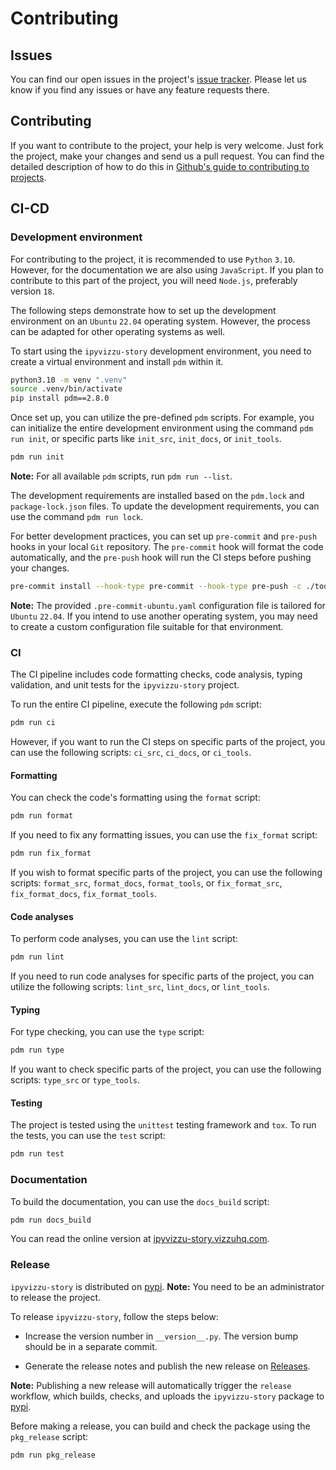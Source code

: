# Contributing

## Issues

You can find our open issues in the project's
[issue tracker](https://github.com/vizzuhq/ipyvizzu-story/issues). Please let us
know if you find any issues or have any feature requests there.

## Contributing

If you want to contribute to the project, your help is very welcome. Just fork
the project, make your changes and send us a pull request. You can find the
detailed description of how to do this in
[Github's guide to contributing to projects](https://docs.github.com/en/get-started/quickstart/contributing-to-projects).

## CI-CD

### Development environment

For contributing to the project, it is recommended to use `Python` `3.10`.
However, for the documentation we are also using `JavaScript`. If you plan to
contribute to this part of the project, you will need `Node.js`, preferably
version `18`.

The following steps demonstrate how to set up the development environment on an
`Ubuntu` `22.04` operating system. However, the process can be adapted for other
operating systems as well.

To start using the `ipyvizzu-story` development environment, you need to create
a virtual environment and install `pdm` within it.

```sh
python3.10 -m venv ".venv"
source .venv/bin/activate
pip install pdm==2.8.0
```

Once set up, you can utilize the pre-defined `pdm` scripts. For example, you can
initialize the entire development environment using the command `pdm run init`,
or specific parts like `init_src`, `init_docs`, or `init_tools`.

```sh
pdm run init
```

**Note:** For all available `pdm` scripts, run `pdm run --list`.

The development requirements are installed based on the `pdm.lock` and
`package-lock.json` files. To update the development requirements, you can use
the command `pdm run lock`.

For better development practices, you can set up `pre-commit` and `pre-push`
hooks in your local `Git` repository. The `pre-commit` hook will format the code
automatically, and the `pre-push` hook will run the CI steps before pushing your
changes.

```sh
pre-commit install --hook-type pre-commit --hook-type pre-push -c ./tools/ci/.pre-commit-ubuntu.yaml
```

**Note:** The provided `.pre-commit-ubuntu.yaml` configuration file is tailored
for `Ubuntu` `22.04`. If you intend to use another operating system, you may
need to create a custom configuration file suitable for that environment.

### CI

The CI pipeline includes code formatting checks, code analysis, typing
validation, and unit tests for the `ipyvizzu-story` project.

To run the entire CI pipeline, execute the following `pdm` script:

```sh
pdm run ci
```

However, if you want to run the CI steps on specific parts of the project, you
can use the following scripts: `ci_src`, `ci_docs`, or `ci_tools`.

#### Formatting

You can check the code's formatting using the `format` script:

```sh
pdm run format
```

If you need to fix any formatting issues, you can use the `fix_format` script:

```sh
pdm run fix_format
```

If you wish to format specific parts of the project, you can use the following
scripts: `format_src`, `format_docs`, `format_tools`, or `fix_format_src`,
`fix_format_docs`, `fix_format_tools`.

#### Code analyses

To perform code analyses, you can use the `lint` script:

```sh
pdm run lint
```

If you need to run code analyses for specific parts of the project, you can
utilize the following scripts: `lint_src`, `lint_docs`, or `lint_tools`.

#### Typing

For type checking, you can use the `type` script:

```sh
pdm run type
```

If you want to check specific parts of the project, you can use the following
scripts: `type_src` or `type_tools`.

#### Testing

The project is tested using the `unittest` testing framework and `tox`. To run
the tests, you can use the `test` script:

```sh
pdm run test
```

### Documentation

To build the documentation, you can use the `docs_build` script:

```sh
pdm run docs_build
```

You can read the online version at
[ipyvizzu-story.vizzuhq.com](https://ipyvizzu-story.vizzuhq.com).

### Release

`ipyvizzu-story` is distributed on
[pypi](https://pypi.org/project/ipyvizzu-story). **Note:** You need to be an
administrator to release the project.

To release `ipyvizzu-story`, follow the steps below:

- Increase the version number in `__version__.py`. The version bump should be in
  a separate commit.

- Generate the release notes and publish the new release on
  [Releases](https://github.com/vizzuhq/ipyvizzu-story/releases).

**Note:** Publishing a new release will automatically trigger the `release`
workflow, which builds, checks, and uploads the `ipyvizzu-story` package to
[pypi](https://pypi.org/project/ipyvizzu-story).

Before making a release, you can build and check the package using the
`pkg_release` script:

```sh
pdm run pkg_release
```
